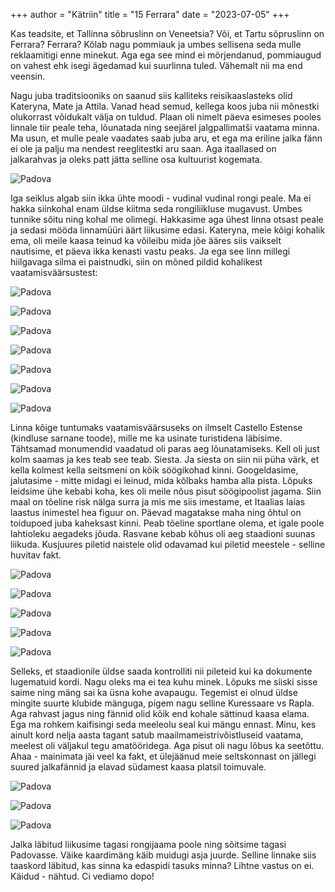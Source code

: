 +++
author = "Kätriin"
title = "15 Ferrara"
date = "2023-07-05"
+++

Kas teadsite, et Tallinna sõbruslinn on Veneetsia? Või, et Tartu sõpruslinn on Ferrara? Ferrara? Kõlab nagu pommiauk ja umbes sellisena seda mulle reklaamitigi enne minekut. Aga ega see mind ei mörjendanud, pommiaugud on vahest ehk isegi ägedamad kui suurlinna tuled. Vähemalt nii ma end veensin.

Nagu juba traditsiooniks on saanud siis kalliteks reisikaaslasteks olid Kateryna, Mate ja Attila. Vanad head semud, kellega koos juba nii mõnestki olukorrast võidukalt välja on tuldud. Plaan oli nimelt päeva esimeses pooles linnale tiir peale teha, lõunatada ning seejärel jalgpallimatši vaatama minna. Ma usun, et mulle peale vaadates saab juba aru, et ega ma eriline jalka fänn ei ole ja palju ma nendest reeglitestki aru saan. Aga itaallased on jalkarahvas ja oleks patt jätta  selline osa kultuurist kogemata. 

![Padova](/images/15-1.jpg)

Iga seiklus algab siin ikka ühte moodi - vudinal vudinal rongi peale. Ma ei hakka siinkohal enam üldse kiitma seda rongiliikluse mugavust. Umbes tunnike sõitu ning kohal me olimegi. Hakkasime aga ühest linna otsast peale ja sedasi mööda linnamüüri äärt liikusime edasi. Kateryna, meie kõigi kohalik ema, oli meile kaasa teinud ka võileibu mida jõe ääres siis vaikselt nautisime, et päeva ikka kenasti vastu peaks. Ja ega see linn millegi hiilgavaga silma ei paistnudki, siin on mõned pildid kohalikest vaatamisväärsustest:

![Padova](/images/15-2.jpg)

![Padova](/images/15-3.JPG)

![Padova](/images/15-4.jpg)

![Padova](/images/15-5.JPG)

![Padova](/images/15-6.JPG)

![Padova](/images/15-7.jpg)

![Padova](/images/15-16.jpg)

Linna kõige tuntumaks vaatamisväärsuseks on ilmselt Castello Estense (kindluse sarnane toode), mille me ka usinate turistidena läbisime. Tähtsamad monumendid vaadatud oli paras aeg lõunatamiseks. Kell oli just kolm saamas ja kes teab see teab. Siesta. Ja siesta on siin nii püha värk, et kella kolmest kella seitsmeni on kõik söögikohad kinni. Googeldasime, jalutasime - mitte midagi ei leinud, mida kõlbaks hamba alla pista. Lõpuks leidsime ühe kebabi koha, kes oli meile nõus pisut söögipoolist jagama. Siin maal on tõeline risk nälga surra ja mis me siis imestame, et Itaalias laias laastus inimestel hea figuur on. Päevad magatakse maha ning õhtul on toidupoed juba kaheksast kinni. Peab tõeline sportlane olema, et igale poole lahtioleku aegadeks jõuda. Rasvane kebab kõhus oli aeg staadioni suunas liikuda. Kusjuures piletid naistele olid odavamad kui piletid meestele - selline huvitav fakt.

![Padova](/images/15-8.JPG)

![Padova](/images/15-9.jpg)

![Padova](/images/15-10.JPG)

![Padova](/images/15-11.JPG)

![Padova](/images/15-12.jpg)

Selleks, et staadionile üldse saada kontrolliti nii pileteid kui ka dokumente lugematuid kordi. Nagu oleks ma ei tea kuhu minek. Lõpuks me siiski sisse saime ning mäng sai ka üsna kohe avapaugu. Tegemist ei olnud üldse mingite suurte klubide mänguga, pigem nagu selline Kuressaare vs Rapla. Aga rahvast jagus ning fännid olid kõik end kohale sättinud kaasa elama. Ega ma rohkem kaifisingi seda meeleolu seal kui mängu ennast. Minu, kes ainult kord nelja aasta tagant satub maailmameistrivõistluseid vaatama, meelest oli väljakul tegu amatööridega. Aga pisut oli nagu lõbus ka seetõttu. Ahaa - mainimata jäi veel ka fakt, et ülejäänud meie seltskonnast on jällegi suured jalkafännid ja elavad südamest kaasa platsil toimuvale. 

![Padova](/images/15-13.jpg)

![Padova](/images/15-14.jpg)

![Padova](/images/15-15.jpg)

Jalka läbitud liikusime tagasi rongijaama poole ning sõitsime tagasi Padovasse. Väike kaardimäng käib muidugi asja juurde. Selline linnake siis taaskord läbitud, kas sinna ka edaspidi tasuks minna? Lihtne vastus on ei. Käidud - nähtud. Ci vediamo dopo!

